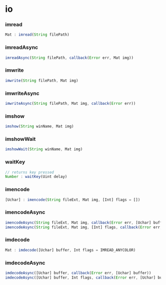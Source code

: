 # io

<a name="imread"></a>

### imread
``` javascript
Mat : imread(String filePath)
```

<a name="imreadAsync"></a>

### imreadAsync
``` javascript
imreadAsync(String filePath, callback(Error err, Mat img))
```

<a name="imwrite"></a>

### imwrite
``` javascript
imwrite(String filePath, Mat img)
```

<a name="imwriteAsync"></a>

### imwriteAsync
``` javascript
imwriteAsync(String filePath, Mat img, callback(Error err))
```

<a name="imshow"></a>

### imshow
``` javascript
imshow(String winName, Mat img)
```

<a name="imshowWait"></a>

### imshowWait
``` javascript
imshowWait(String winName, Mat img)
```

<a name="waitKey"></a>

### waitKey
``` javascript
// returns key pressed
Number : waitKey(Uint delay)
```

<a name="imencode"></a>

### imencode
``` javascript
[Uchar] : imencode(String fileExt, Mat img, [Int] flags = [])
```

<a name="imencodeAsync"></a>

### imencodeAsync
``` javascript
imencodeAsync(String fileExt, Mat img, callback(Error err, [Uchar] buffer))
imencodeAsync(String fileExt, Mat img, [Int] flags, callback(Error err, [Uchar] buffer))
```

<a name="imdecode"></a>

### imdecode
``` javascript
Mat : imdecode([Uchar] buffer, Int flags = IMREAD_ANYCOLOR)
```

<a name="imdecodeAsync"></a>

### imdecodeAsync
``` javascript
imdecodeAsync([Uchar] buffer, callback(Error err, [Uchar] buffer))
imdecodeAsync([Uchar] buffer, Int flags, callback(Error err, [Uchar] buffer))
```